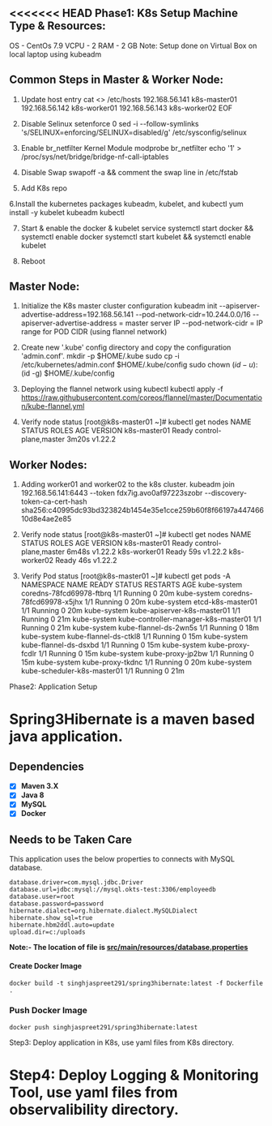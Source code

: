<<<<<<< HEAD
Phase1: K8s Setup
Machine Type & Resources:
-------------------------
OS - CentOs 7.9
VCPU - 2
RAM - 2 GB
Note: Setup done on Virtual Box on local laptop using kubeadm

Common Steps in Master & Worker Node:
------------------------------------
1. Update host entry
cat <<EOF>> /etc/hosts
192.168.56.141 k8s-master01
192.168.56.142 k8s-worker01
192.168.56.143 k8s-worker02
EOF

2. Disable Selinux 
setenforce 0
sed -i --follow-symlinks 's/SELINUX=enforcing/SELINUX=disabled/g' /etc/sysconfig/selinux

3. Enable br_netfilter Kernel Module
modprobe br_netfilter
echo '1' > /proc/sys/net/bridge/bridge-nf-call-iptables

4. Disable Swap
swapoff -a && comment the swap line in /etc/fstab

5. Add K8s repo

6.Install the kubernetes packages kubeadm, kubelet, and kubectl
yum install -y kubelet kubeadm kubectl

7. Start & enable the docker & kubelet service
systemctl start docker && systemctl enable docker
systemctl start kubelet && systemctl enable kubelet

8. Reboot

Master Node:
------------

1. Initialize the K8s master cluster configuration
kubeadm init --apiserver-advertise-address=192.168.56.141 --pod-network-cidr=10.244.0.0/16
--apiserver-advertise-address = master server IP
--pod-network-cidr = IP range for POD CIDR (using flannel network)

2. Create new '.kube' config directory and copy the configuration 'admin.conf'.
mkdir -p $HOME/.kube
sudo cp -i /etc/kubernetes/admin.conf $HOME/.kube/config
sudo chown $(id -u):$(id -g) $HOME/.kube/config

3. Deploying the flannel network using kubectl
kubectl apply -f https://raw.githubusercontent.com/coreos/flannel/master/Documentation/kube-flannel.yml

4. Verify node status
[root@k8s-master01 ~]# kubectl get nodes
NAME           STATUS   ROLES                  AGE     VERSION
k8s-master01   Ready    control-plane,master   3m20s   v1.22.2


Worker Nodes:
-------------
1. Adding worker01 and worker02 to the k8s cluster.
kubeadm join 192.168.56.141:6443 --token fdx7ig.avo0af97223szobr --discovery-token-ca-cert-hash sha256:c40995dc93bd323824b1454e35e1cce259b60f8f66197a44746610d8e4ae2e85

2. Verify node status
[root@k8s-master01 ~]# kubectl get nodes
NAME           STATUS   ROLES                  AGE     VERSION
k8s-master01   Ready    control-plane,master   6m48s   v1.22.2
k8s-worker01   Ready    <none>                 59s     v1.22.2
k8s-worker02   Ready    <none>                 46s     v1.22.2

3. Verify Pod status
[root@k8s-master01 ~]# kubectl get pods -A
NAMESPACE     NAME                                   READY   STATUS    RESTARTS   AGE
kube-system   coredns-78fcd69978-ftbrq               1/1     Running   0          20m
kube-system   coredns-78fcd69978-x5jhx               1/1     Running   0          20m
kube-system   etcd-k8s-master01                      1/1     Running   0          20m
kube-system   kube-apiserver-k8s-master01            1/1     Running   0          21m
kube-system   kube-controller-manager-k8s-master01   1/1     Running   0          21m
kube-system   kube-flannel-ds-2wn5s                  1/1     Running   0          18m
kube-system   kube-flannel-ds-ctkl8                  1/1     Running   0          15m
kube-system   kube-flannel-ds-dsxbd                  1/1     Running   0          15m
kube-system   kube-proxy-fcdlr                       1/1     Running   0          15m
kube-system   kube-proxy-jp2bw                       1/1     Running   0          15m
kube-system   kube-proxy-tkdnc                       1/1     Running   0          20m
kube-system   kube-scheduler-k8s-master01            1/1     Running   0          21m

Phase2: Application Setup
# Spring3Hibernate is a maven based java application.
## Dependencies
- [X] **Maven 3.X**
- [X] **Java 8**
- [X] **MySQL**
- [X] **Docker**

## Needs to be Taken Care
This application uses the below properties to connects with MySQL database.

```properties
database.driver=com.mysql.jdbc.Driver
database.url=jdbc:mysql://mysql.okts-test:3306/employeedb
database.user=root
database.password=password
hibernate.dialect=org.hibernate.dialect.MySQLDialect
hibernate.show_sql=true
hibernate.hbm2ddl.auto=update
upload.dir=c:/uploads
```

**Note:- The location of file is [src/main/resources/database.properties](src/main/resources/database.properties)**

#### Create Docker Image

```shell
docker build -t singhjaspreet291/spring3hibernate:latest -f Dockerfile .
```

### Push Docker Image

```shell
docker push singhjaspreet291/spring3hibernate:latest
```

Step3: Deploy application in K8s, use yaml files from K8s directory.

Step4: Deploy Logging & Monitoring Tool, use yaml files from observalibility directory.
=======